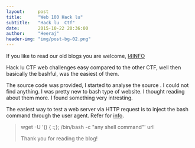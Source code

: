 ```yaml
---
layout:     post
title:      "Web 100 Hack lu"
subtitle:   "Hack lu  Ctf"
date:       2015-10-22 20:36:00
author:     "Heeraj"
header-img: "img/post-bg-02.png"
---
```

<script async src="//pagead2.googlesyndication.com/pagead/js/adsbygoogle.js"></script>
<!-- ad -->
<ins class="adsbygoogle"
     style="display:block"
     data-ad-client="ca-pub-0540814478217300"
     data-ad-slot="5956699124"
     data-ad-format="auto"></ins>
<script>
(adsbygoogle = window.adsbygoogle || []).push({});
</script>
<p> If you like to read our old blogs you are welcome, <a href="http://heeraj123.wordpress.com">I4INFO</a> </p>

<p>Hack lu CTF web challenges easy compared to the other CTF, well then basically the bashful, was the easiest of them.</p>

<p>The source code was provided, I started to analyse the source . I could not find anything. I was pretty new to bash type of website. I thought reading about them more. I found something very intresting.</p>

<p>The easiest way to test a web server via HTTP request is to inject the bash command through the user agent. Refer for <a href="http://security.stackexchange.com/questions/68139/attack-scenarios-of-the-new-bash-vulnerability">info</a>.</p>

<blockquote>wget -U '() { :;}; /bin/bash -c "any shell command"' url</blackquote>

<p>Thank you for reading the blog! </p>
